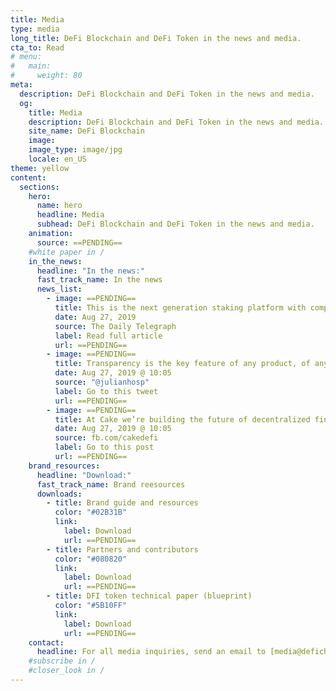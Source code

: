 ```yaml
---
title: Media
type: media
long_title: DeFi Blockchain and DeFi Token in the news and media.
cta_to: Read
# menu:
#   main:
#     weight: 80
meta:
  description: DeFi Blockchain and DeFi Token in the news and media.
  og:
    title: Media
    description: DeFi Blockchain and DeFi Token in the news and media.
    site_name: DeFi Blockchain
    image: 
    image_type: image/jpg
    locale: en_US
theme: yellow
content:
  sections:
    hero:
      name: hero
      headline: Media
      subhead: DeFi Blockchain and DeFi Token in the news and media.
    animation:
      source: ==PENDING==
    #white paper in /
    in_the_news:
      headline: "In the news:"
      fast_track_name: In the news
      news_list:
        - image: ==PENDING==
          title: This is the next generation staking platform with complete transparency built by a strong team.
          date: Aug 27, 2019
          source: The Daily Telegraph
          label: Read full article
          url: ==PENDING==
        - image: ==PENDING==
          title: Transparency is the key feature of any product, of any company. I can’t stress enough how humaine and right it is.
          date: Aug 27, 2019 @ 10:05
          source: "@julianhosp"
          label: Go to this tweet
          url: ==PENDING==
        - image: ==PENDING==
          title: At Cake we’re building the future of decentralized finance.
          date: Aug 27, 2019 @ 10:05
          source: fb.com/cakedefi
          label: Go to this post
          url: ==PENDING==
    brand_resources:
      headline: "Download:"
      fast_track_name: Brand reesources
      downloads:
        - title: Brand guide and resources
          color: "#02B31B"
          link:
            label: Download
            url: ==PENDING==
        - title: Partners and contributors
          color: "#080820"
          link:
            label: Download
            url: ==PENDING==
        - title: DFI token technical paper (blueprint)
          color: "#5B10FF"
          link:
            label: Download
            url: ==PENDING==
    contact:
      headline: For all media inquiries, send an email to [media@defichain.io](mailto:media@defichain.io)
    #subscribe in /
    #closer_look in /
---
```

